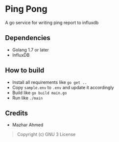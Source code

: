 # Ping Pong

A go service for writing ping report to influxdb

## Dependencies

- Golang 1.7 or later
- InfluxDB

## How to build

- Install all requirements like `go get ..`
- Copy `sample.env` to `.env` and update it accordingly
- Build like `go build main.go`
- Run like `./main`

## Credits

- Mazhar Ahmed

> Copyright (c) GNU 3 License
